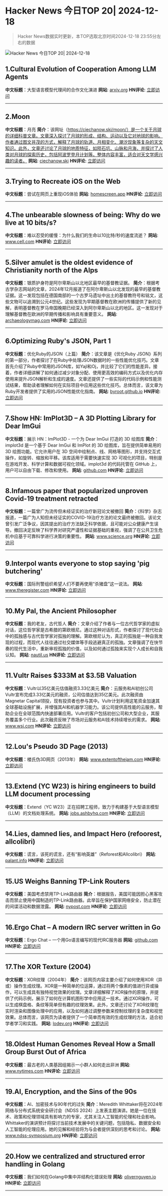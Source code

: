 # Hacker News 今日TOP 20| 2024-12-18

> Hacker News数据实时更新，本TOP选取北京时间2024-12-18 23:55分左右的数据

![Hacker News 今日TOP 20| 2024-12-18](https://img.chuhaix.com/2024/0910_imageFile-1665440404179-628424718_1725901191.png)

## 1.Cultural Evolution of Cooperation Among LLM Agents
**中文标题**：大型语言模型代理间的合作文化演进
**网站**:  <a href='https://arxiv.org/abs/2412.10270' target='_blank' rel='nofollow'>arxiv.org</a>
**HN评论**:  <a href='https://news.ycombinator.com/item?id=42450950&utm_source=www.chuhaix.com' target='_blank' rel='nofollow'>立即访问</a>

---

## 2.Moon
**中文标题**：月亮
**简介**：该网址（https://ciechanow.ski/moon/）是一个关于月球的详细科普文章。文章深入探讨了月球的形成、结构、运动以及它对地球的影响。作者通过图文并茂的方式，解释了月球的轨道、月相变化、潮汐现象等复杂的天文知识。此外，文章还讨论了月球的地质特征，如陨石坑、山脉和月海，并探讨了人类对月球的探索历史，包括阿波罗登月计划等。整体内容丰富，适合对天文学感兴趣的读者。
**网站**:  <a href='https://ciechanow.ski/moon/' target='_blank' rel='nofollow'>ciechanow.ski</a>
**HN评论**:  <a href='https://news.ycombinator.com/item?id=42443229&utm_source=www.chuhaix.com' target='_blank' rel='nofollow'>立即访问</a>

---

## 3.Trying to Recreate iOS on the Web
**中文标题**：尝试在网页上重现iOS体验
**网站**:  <a href='https://homescreen.app/' target='_blank' rel='nofollow'>homescreen.app</a>
**HN评论**:  <a href='https://news.ycombinator.com/item?id=42449588&utm_source=www.chuhaix.com' target='_blank' rel='nofollow'>立即访问</a>

---

## 4.The unbearable slowness of being: Why do we live at 10 bits/s?
**中文标题**：难以忍受的缓慢：为什么我们的生命以10比特/秒的速度流逝？
**网站**:  <a href='https://www.cell.com/neuron/abstract/S0896-6273(24)00808-0?_returnURL=https%3A%2F%2Flinkinghub.elsevier.com%2Fretrieve%2Fpii%2FS0896627324008080%3Fshowall%3Dtrue' target='_blank' rel='nofollow'>www.cell.com</a>
**HN评论**:  <a href='https://news.ycombinator.com/item?id=42449602&utm_source=www.chuhaix.com' target='_blank' rel='nofollow'>立即访问</a>

---

## 5.Silver amulet is the oldest evidence of Christianity north of the Alps
**中文标题**：银质护身符是阿尔卑斯山以北地区最早的基督教证据。
**简介**：根据考古学杂志网站的文章，2024年12月报道了在阿尔卑斯山以北发现的最早的基督教证据。这一发现包括在德国南部的一个古罗马遗址中出土的基督教符号和铭文，这些文物可以追溯到公元4世纪。这些发现为早期基督教在欧洲的传播提供了新的见解，表明基督教在罗马帝国晚期已经深入到阿尔卑斯山以北的地区。这一发现对于理解基督教在欧洲的早期传播和影响具有重要意义。
**网站**:  <a href='https://archaeologymag.com/2024/12/oldest-evidence-of-christianity-north-of-the-alps/' target='_blank' rel='nofollow'>archaeologymag.com</a>
**HN评论**:  <a href='https://news.ycombinator.com/item?id=42448939&utm_source=www.chuhaix.com' target='_blank' rel='nofollow'>立即访问</a>

---

## 6.Optimizing Ruby's JSON, Part 1
**中文标题**：优化Ruby的JSON（上篇）
**简介**：该文章是《优化Ruby JSON》系列的第一部分，作者探讨了在Ruby中处理JSON数据时的一些性能优化技巧。文章首先介绍了Ruby中常用的JSON库，如Yajl和Oj，并比较了它们的性能差异。接着，作者详细讲解了如何通过减少对象分配、使用更高效的编码方式以及优化内存使用来提升JSON解析和生成的速度。文章还提供了一些实际的代码示例和性能测试结果，帮助读者理解如何在实际项目中应用这些优化技巧。总体而言，该文章为Ruby开发者提供了实用的JSON性能优化指南。
**网站**:  <a href='https://byroot.github.io/ruby/json/2024/12/15/optimizing-ruby-json-part-1.html' target='_blank' rel='nofollow'>byroot.github.io</a>
**HN评论**:  <a href='https://news.ycombinator.com/item?id=42446846&utm_source=www.chuhaix.com' target='_blank' rel='nofollow'>立即访问</a>

---

## 7.Show HN: ImPlot3D – A 3D Plotting Library for Dear ImGui
**中文标题**：展示 HN：ImPlot3D - 一个为 Dear ImGui 打造的 3D 绘图库
**简介**：implot3d 是一个基于 Dear ImGui 和 ImPlot 的 3D 绘图库，旨在提供简单易用的 3D 绘图功能。它允许用户在 3D 空间中绘制点、线、网格等图形，并支持交互式操作，如旋转、缩放和平移。该库适用于需要快速实现 3D 可视化的项目，特别是在游戏开发、科学计算和数据可视化领域。implot3d 的代码托管在 GitHub 上，用户可以自由下载、修改和使用。
**网站**:  <a href='https://github.com/brenocq/implot3d' target='_blank' rel='nofollow'>github.com</a>
**HN评论**:  <a href='https://news.ycombinator.com/item?id=42448913&utm_source=www.chuhaix.com' target='_blank' rel='nofollow'>立即访问</a>

---

## 8.Infamous paper that popularized unproven Covid-19 treatment retracted
**中文标题**：一篇曾广为流传但未经证实的治疗新冠论文被撤回
**简介**：《科学》杂志报道，一篇广为人知但未经证实的COVID-19治疗方法的论文最终被撤回。该论文曾引发广泛争议，因其提出的治疗方法缺乏科学依据，且可能对公众健康产生误导。撤回决定反映了科学界对研究严谨性和证据基础的重视，强调了在公共卫生危机中应基于可靠科学进行决策的重要性。
**网站**:  <a href='https://www.science.org/content/article/infamous-paper-popularized-unproven-covid-19-treatment-finally-retracted' target='_blank' rel='nofollow'>www.science.org</a>
**HN评论**:  <a href='https://news.ycombinator.com/item?id=42450888&utm_source=www.chuhaix.com' target='_blank' rel='nofollow'>立即访问</a>

---

## 9.Interpol wants everyone to stop saying 'pig butchering'
**中文标题**：国际刑警组织希望人们不要再使用“杀猪盘”这一说法。
**网站**:  <a href='https://www.theregister.com/2024/12/17/interpol_stop_saying_pig_butchering/' target='_blank' rel='nofollow'>www.theregister.com</a>
**HN评论**:  <a href='https://news.ycombinator.com/item?id=42450883&utm_source=www.chuhaix.com' target='_blank' rel='nofollow'>立即访问</a>

---

## 10.My Pal, the Ancient Philosopher
**中文标题**：我的老友，古代哲人
**简介**：文章介绍了作者与一位古代哲学家的虚拟对话，这位哲学家是古希腊的第欧根尼。通过这种对话形式，作者探讨了现代社会中的孤独感与古代哲学家对孤独的理解。第欧根尼认为，真正的孤独是一种自我发现的过程，而现代人往往通过社交媒体等手段逃避真正的孤独。文章强调了在快节奏的现代生活中，重新审视孤独的价值，以及如何通过孤独来实现个人成长和自我认知。
**网站**:  <a href='https://nautil.us/meet-my-pal-the-ancient-philosopher-1169561/' target='_blank' rel='nofollow'>nautil.us</a>
**HN评论**:  <a href='https://news.ycombinator.com/item?id=42450365&utm_source=www.chuhaix.com' target='_blank' rel='nofollow'>立即访问</a>

---

## 11.Vultr Raises $333M at $3.5B Valuation
**中文标题**：Vultr以35亿美元估值融资3.33亿美元
**简介**：云服务和AI初创公司Vultr宣布完成3.33亿美元的融资，公司估值达到35亿美元。此次融资由Magnetar Capital领投，现有投资者也参与其中。Vultr计划利用这笔资金加速其全球基础设施扩展，并增强其AI和机器学习能力。该公司提供高性能的云服务，帮助企业在全球范围内快速部署应用。Vultr的客户包括初创公司和大型企业，其服务覆盖多个行业。此次融资反映了市场对云服务和AI技术持续增长的需求。
**网站**:  <a href='https://www.wsj.com/articles/cloud-ai-startup-vultr-raises-333-million-at-3-5-billion-valuation-7f35f1a9' target='_blank' rel='nofollow'>www.wsj.com</a>
**HN评论**:  <a href='https://news.ycombinator.com/item?id=42450348&utm_source=www.chuhaix.com' target='_blank' rel='nofollow'>立即访问</a>

---

## 12.Lou's Pseudo 3D Page (2013)
**中文标题**：楼氏伪3D网页（2013年）
**网站**:  <a href='http://www.extentofthejam.com/pseudo/' target='_blank' rel='nofollow'>www.extentofthejam.com</a>
**HN评论**:  <a href='https://news.ycombinator.com/item?id=42448184&utm_source=www.chuhaix.com' target='_blank' rel='nofollow'>立即访问</a>

---

## 13.Extend (YC W23) is hiring engineers to build LLM document processing
**中文标题**：Extend（YC W23）正在招聘工程师，致力于构建基于大型语言模型（LLM）的文档处理系统。
**网站**:  <a href='https://jobs.ashbyhq.com/extend/9d4d8974-bd9b-432d-84ec-8268e5a8ed37' target='_blank' rel='nofollow'>jobs.ashbyhq.com</a>
**HN评论**:  <a href='https://news.ycombinator.com/item?id=42449798&utm_source=www.chuhaix.com' target='_blank' rel='nofollow'>立即访问</a>

---

## 14.Lies, damned lies, and Impact Hero (refoorest, allcolibri)
**中文标题**：谎言，该死的谎言，还有“影响英雄”（Reforest和Allcolibri）
**网站**:  <a href='https://palant.info/2024/10/01/lies-damned-lies-and-impact-hero-refoorest-allcolibri/' target='_blank' rel='nofollow'>palant.info</a>
**HN评论**:  <a href='https://news.ycombinator.com/item?id=42449363&utm_source=www.chuhaix.com' target='_blank' rel='nofollow'>立即访问</a>

---

## 15.US Weighs Banning TP-Link Routers
**中文标题**：美国考虑禁用TP-Link路由器
**简介**：根据报告，美国可能因担心黑客攻击而禁止使用中国制造的TP-Link路由器。此举旨在保护国家网络安全，防止潜在的间谍活动和数据泄露。
**网站**:  <a href='https://nypost.com/2024/12/18/business/us-could-ban-chinese-made-tp-link-routers-over-hacking-fears-report/' target='_blank' rel='nofollow'>nypost.com</a>
**HN评论**:  <a href='https://news.ycombinator.com/item?id=42451130&utm_source=www.chuhaix.com' target='_blank' rel='nofollow'>立即访问</a>

---

## 16.Ergo Chat – A modern IRC server written in Go
**中文标题**：Ergo Chat – 一个用Go语言编写的现代IRC服务器
**网站**:  <a href='https://github.com/ergochat/ergo' target='_blank' rel='nofollow'>github.com</a>
**HN评论**:  <a href='https://news.ycombinator.com/item?id=42447071&utm_source=www.chuhaix.com' target='_blank' rel='nofollow'>立即访问</a>

---

## 17.The XOR Texture (2004)
**中文标题**：XOR纹理（2004年）
**简介**：该网页内容主要介绍了如何使用XOR（异或）操作生成纹理。XOR是一种简单的位运算，通过将两个像素的值进行异或操作，可以生成具有独特视觉效果的纹理。文章详细解释了XOR操作的原理，并提供了代码示例，展示了如何在计算机图形学中应用这一技术。通过XOR操作，可以生成棋盘格、条纹等简单但有趣的纹理效果。此外，文章还讨论了XOR纹理在实时渲染和图像处理中的应用，以及如何通过调整参数来控制纹理的复杂度和视觉效果。总体而言，该网页为读者提供了一个简单而有效的生成纹理的方法，适合初学者学习和实践。
**网站**:  <a href='https://lodev.org/cgtutor/xortexture.html' target='_blank' rel='nofollow'>lodev.org</a>
**HN评论**:  <a href='https://news.ycombinator.com/item?id=42447053&utm_source=www.chuhaix.com' target='_blank' rel='nofollow'>立即访问</a>

---

## 18.Oldest Human Genomes Reveal How a Small Group Burst Out of Africa
**中文标题**：最古老的人类基因组揭示一小群人如何走出非洲
**网站**:  <a href='https://www.nytimes.com/2024/12/12/science/oldest-human-genomes-lrj-neanderthals.html' target='_blank' rel='nofollow'>www.nytimes.com</a>
**HN评论**:  <a href='https://news.ycombinator.com/item?id=42428256&utm_source=www.chuhaix.com' target='_blank' rel='nofollow'>立即访问</a>

---

## 19.AI, Encryption, and the Sins of the 90s
**中文标题**：AI、加密技术与90年代的过失
**简介**：Meredith Whittaker将在2024年网络与分布式系统安全研讨会（NDSS 2024）上发表主题演讲。她是一位在技术、政策和伦理领域具有影响力的专家，尤其关注人工智能的伦理和社会影响。Whittaker的演讲预计将探讨当前技术发展中的关键问题，包括隐私、数据安全和人工智能的伦理应用。她的见解和经验将为与会者提供深刻的思考和讨论。
**网站**:  <a href='https://www.ndss-symposium.org/ndss2024/keynote-meredith-whittaker/' target='_blank' rel='nofollow'>www.ndss-symposium.org</a>
**HN评论**:  <a href='https://news.ycombinator.com/item?id=42423282&utm_source=www.chuhaix.com' target='_blank' rel='nofollow'>立即访问</a>

---

## 20.How we centralized and structured error handling in Golang
**中文标题**：我们如何在Golang中集中并结构化错误处理
**网站**:  <a href='https://olivernguyen.io/w/namespace.error/' target='_blank' rel='nofollow'>olivernguyen.io</a>
**HN评论**:  <a href='https://news.ycombinator.com/item?id=42447762&utm_source=www.chuhaix.com' target='_blank' rel='nofollow'>立即访问</a>

---

